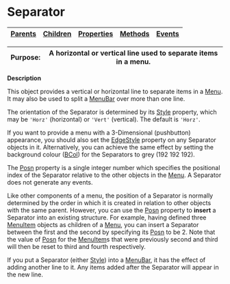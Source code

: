 




<h1 class="heading"><span class="name">Separator</span></h1>

| [Parents](../ParentLists/Separator.htm) | [Children](../ChildLists/Separator.htm) | [Properties](../PropLists/Separator.htm) | [Methods](../MethodLists/Separator.htm) | [Events](../EventLists/Separator.htm) |
| --- | --- | --- | --- | ---  |


| Purpose: | A horizontal or vertical line used to separate items in a menu. |
| --- | ---  |


**Description**


This object provides a vertical or horizontal line to separate items in a [Menu](Menu.htm). It may also be used to split a [MenuBar](MenuBar.htm) over more than one line.



The orientation of the Separator is determined by its [Style](./style.md) property, which may be `'Horz'` (horizontal) or `'Vert'` (vertical). The default is `'Horz'`.


If you want to provide a menu with a 3-Dimensional (pushbutton) appearance, you should also set the [EdgeStyle](./edgestyle.md) property on any Separator objects in it. Alternatively, you can achieve the same effect by setting the background colour ([BCol](./bcol.md)) for the Separators to grey (192 192 192).


The [Posn](./posn.md) property is a single integer number which specifies the positional index of the Separator relative to the other objects in the [Menu](Menu.htm). A Separator does not generate any events.


Like other components of a menu, the position of a Separator is normally determined by the order in which it is created in relation to other objects with the same parent. However, you can use the [Posn](./posn.md) property to **insert** a Separator into an existing structure. For example, having defined three [MenuItem](MenuItem.htm) objects as children of a [Menu](Menu.htm), you can insert a Separator between the first and the second by specifying its [Posn](./posn.md) to be 2. Note that the value of [Posn](./posn.md) for the [MenuItem](MenuItem.htm)s that were previously second and third will then be reset to third and fourth respectively.


If you put a Separator (either [Style](./style.md)) into a [MenuBar](MenuBar.htm), it has the effect of adding another line to it. Any items added after the Separator will appear in the new line.


